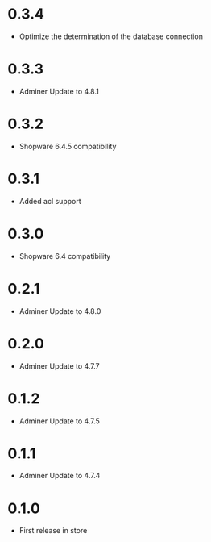 # 0.3.4

* Optimize the determination of the database connection

# 0.3.3

* Adminer Update to 4.8.1

# 0.3.2

* Shopware 6.4.5 compatibility

# 0.3.1

* Added acl support

# 0.3.0

* Shopware 6.4 compatibility

# 0.2.1

* Adminer Update to 4.8.0

# 0.2.0

* Adminer Update to 4.7.7

# 0.1.2

* Adminer Update to 4.7.5

# 0.1.1

* Adminer Update to 4.7.4

# 0.1.0

* First release in store

